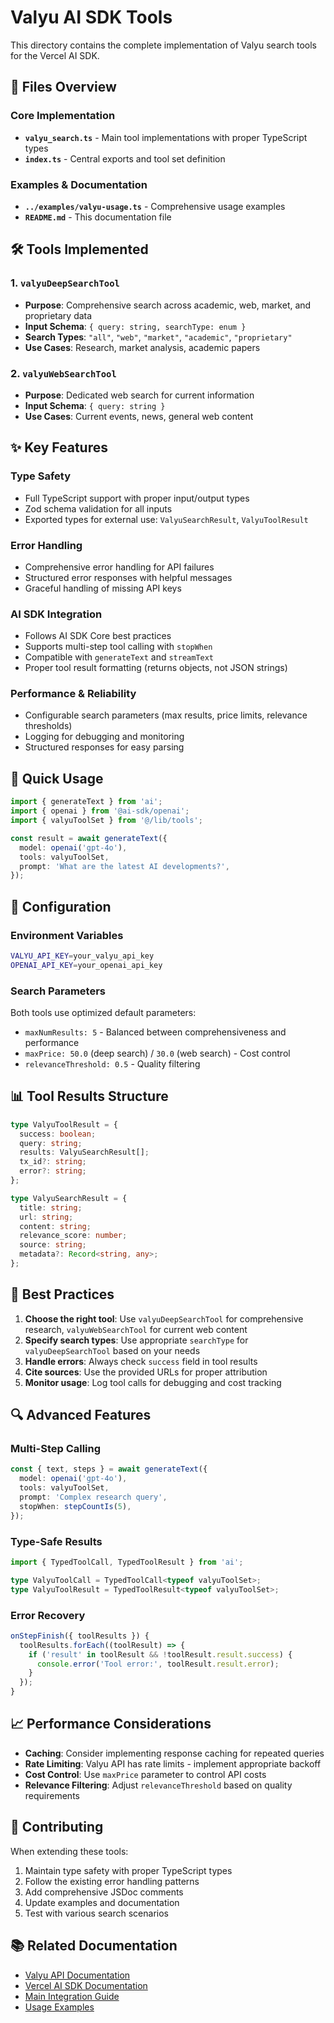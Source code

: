 # Valyu AI SDK Tools

This directory contains the complete implementation of Valyu search tools for the Vercel AI SDK.

## 📁 Files Overview

### Core Implementation
- **`valyu_search.ts`** - Main tool implementations with proper TypeScript types
- **`index.ts`** - Central exports and tool set definition

### Examples & Documentation
- **`../examples/valyu-usage.ts`** - Comprehensive usage examples
- **`README.md`** - This documentation file

## 🛠️ Tools Implemented

### 1. `valyuDeepSearchTool`
- **Purpose**: Comprehensive search across academic, web, market, and proprietary data
- **Input Schema**: `{ query: string, searchType: enum }`
- **Search Types**: `"all"`, `"web"`, `"market"`, `"academic"`, `"proprietary"`
- **Use Cases**: Research, market analysis, academic papers

### 2. `valyuWebSearchTool`
- **Purpose**: Dedicated web search for current information
- **Input Schema**: `{ query: string }`
- **Use Cases**: Current events, news, general web content

## ✨ Key Features

### Type Safety
- Full TypeScript support with proper input/output types
- Zod schema validation for all inputs
- Exported types for external use: `ValyuSearchResult`, `ValyuToolResult`

### Error Handling
- Comprehensive error handling for API failures
- Structured error responses with helpful messages
- Graceful handling of missing API keys

### AI SDK Integration
- Follows AI SDK Core best practices
- Supports multi-step tool calling with `stopWhen`
- Compatible with `generateText` and `streamText`
- Proper tool result formatting (returns objects, not JSON strings)

### Performance & Reliability
- Configurable search parameters (max results, price limits, relevance thresholds)
- Logging for debugging and monitoring
- Structured responses for easy parsing

## 🚀 Quick Usage

```typescript
import { generateText } from 'ai';
import { openai } from '@ai-sdk/openai';
import { valyuToolSet } from '@/lib/tools';

const result = await generateText({
  model: openai('gpt-4o'),
  tools: valyuToolSet,
  prompt: 'What are the latest AI developments?',
});
```

## 🔧 Configuration

### Environment Variables
```bash
VALYU_API_KEY=your_valyu_api_key
OPENAI_API_KEY=your_openai_api_key
```

### Search Parameters
Both tools use optimized default parameters:
- `maxNumResults: 5` - Balanced between comprehensiveness and performance
- `maxPrice: 50.0` (deep search) / `30.0` (web search) - Cost control
- `relevanceThreshold: 0.5` - Quality filtering

## 📊 Tool Results Structure

```typescript
type ValyuToolResult = {
  success: boolean;
  query: string;
  results: ValyuSearchResult[];
  tx_id?: string;
  error?: string;
};

type ValyuSearchResult = {
  title: string;
  url: string;
  content: string;
  relevance_score: number;
  source: string;
  metadata?: Record<string, any>;
};
```

## 🎯 Best Practices

1. **Choose the right tool**: Use `valyuDeepSearchTool` for comprehensive research, `valyuWebSearchTool` for current web content
2. **Specify search types**: Use appropriate `searchType` for `valyuDeepSearchTool` based on your needs
3. **Handle errors**: Always check `success` field in tool results
4. **Cite sources**: Use the provided URLs for proper attribution
5. **Monitor usage**: Log tool calls for debugging and cost tracking

## 🔍 Advanced Features

### Multi-Step Calling
```typescript
const { text, steps } = await generateText({
  model: openai('gpt-4o'),
  tools: valyuToolSet,
  prompt: 'Complex research query',
  stopWhen: stepCountIs(5),
});
```

### Type-Safe Results
```typescript
import { TypedToolCall, TypedToolResult } from 'ai';

type ValyuToolCall = TypedToolCall<typeof valyuToolSet>;
type ValyuToolResult = TypedToolResult<typeof valyuToolSet>;
```

### Error Recovery
```typescript
onStepFinish({ toolResults }) {
  toolResults.forEach((toolResult) => {
    if ('result' in toolResult && !toolResult.result.success) {
      console.error('Tool error:', toolResult.result.error);
    }
  });
}
```

## 📈 Performance Considerations

- **Caching**: Consider implementing response caching for repeated queries
- **Rate Limiting**: Valyu API has rate limits - implement appropriate backoff
- **Cost Control**: Use `maxPrice` parameter to control API costs
- **Relevance Filtering**: Adjust `relevanceThreshold` based on quality requirements

## 🤝 Contributing

When extending these tools:
1. Maintain type safety with proper TypeScript types
2. Follow the existing error handling patterns
3. Add comprehensive JSDoc comments
4. Update examples and documentation
5. Test with various search scenarios

## 📚 Related Documentation

- [Valyu API Documentation](https://docs.valyu.ai)
- [Vercel AI SDK Documentation](https://sdk.vercel.ai)
- [Main Integration Guide](../../../VALYU_INTEGRATION.md)
- [Usage Examples](../examples/valyu-usage.ts)
